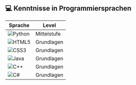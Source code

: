 ## 💻 Kenntnisse in Programmiersprachen  

| Sprache  | Level |
|----------|-------|
| ![Python](https://img.shields.io/badge/Python-3776AB?style=for-the-badge&logo=python&logoColor=white)  | Mittelstufe |
| ![HTML5](https://img.shields.io/badge/HTML5-E34F26?style=for-the-badge&logo=html5&logoColor=white)  | Grundlagen |
| ![CSS3](https://img.shields.io/badge/CSS3-1572B6?style=for-the-badge&logo=css3&logoColor=white)  | Grundlagen |
| ![Java](https://img.shields.io/badge/Java-007396?style=for-the-badge&logo=java&logoColor=white)  | Grundlagen |
| ![C++](https://img.shields.io/badge/C++-00599C?style=for-the-badge&logo=c%2B%2B&logoColor=white)  | Grundlagen |
| ![C#](https://img.shields.io/badge/C%23-239120?style=for-the-badge&logo=c-sharp&logoColor=white)  | Grundlagen |
